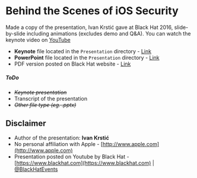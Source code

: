 # Behind the Scenes of iOS Security
Made a copy of the presentation, Ivan Krstić gave at Black Hat 2016, slide-by-slide including animations (excludes demo and Q&A). You can watch the keynote video on [YouTube](https://youtu.be/BLGFriOKz6U)

* **Keynote** file located in the `Presentation` directory - [Link](https://github.com/nrollr/iOS_Security/blob/master/Presentation/Behind%20the%20Scenes%20of%20iOS%20Security.key)
* **PowerPoint** file located in the `Presentation` directory - [Link](http://)
* PDF version posted on Black Hat website - [Link](https://www.blackhat.com/docs/us-16/materials/us-16-Krstic.pdf)


##### ToDo
* *~~Keynote presentation~~*
* Transcript of the presentation
* *~~Other file type (eg. .pptx)~~*
  
  
## Disclaimer
* Author of the presentation: **Ivan Krstić**
* No personal affiliation with Apple - [http://www.apple.com](http://www.apple.com)
* Presentation posted on Youtube by Black Hat - [https://www.blackhat.com](https://www.blackhat.com) | [@BlackHatEvents](https://twitter.com/BlackHatEvents)